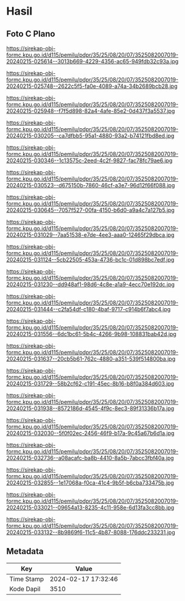 # Hasil

## Foto C Plano

https://sirekap-obj-formc.kpu.go.id/d115/pemilu/pdpr/35/25/08/20/07/3525082007019-20240215-025614--3013b669-4229-4356-ac65-949fdb32c93a.jpg

https://sirekap-obj-formc.kpu.go.id/d115/pemilu/pdpr/35/25/08/20/07/3525082007019-20240215-025748--2622c5f5-fa0e-4089-a74a-34b2689bcb28.jpg

https://sirekap-obj-formc.kpu.go.id/d115/pemilu/pdpr/35/25/08/20/07/3525082007019-20240215-025948--f7f5d898-82a4-4afe-85e2-0d437f3a5537.jpg

https://sirekap-obj-formc.kpu.go.id/d115/pemilu/pdpr/35/25/08/20/07/3525082007019-20240215-030205--ca7dfbb5-95a1-4880-93a2-b74121fbd8ed.jpg

https://sirekap-obj-formc.kpu.go.id/d115/pemilu/pdpr/35/25/08/20/07/3525082007019-20240215-030346--1c13575c-2eed-4c2f-9827-fac78fc79ae6.jpg

https://sirekap-obj-formc.kpu.go.id/d115/pemilu/pdpr/35/25/08/20/07/3525082007019-20240215-030523--d675150b-7860-46cf-a3e7-96d12f66f088.jpg

https://sirekap-obj-formc.kpu.go.id/d115/pemilu/pdpr/35/25/08/20/07/3525082007019-20240215-030645--7057f527-00fa-4150-b6d0-a9a4c7a127b5.jpg

https://sirekap-obj-formc.kpu.go.id/d115/pemilu/pdpr/35/25/08/20/07/3525082007019-20240215-031029--7aa51538-e7de-4ee3-aaa0-12465f29dbca.jpg

https://sirekap-obj-formc.kpu.go.id/d115/pemilu/pdpr/35/25/08/20/07/3525082007019-20240215-031124--5cb22505-453a-4736-bc1c-01d898bc7edf.jpg

https://sirekap-obj-formc.kpu.go.id/d115/pemilu/pdpr/35/25/08/20/07/3525082007019-20240215-031230--dd948af1-98d6-4c8e-a1a9-4ecc70e192dc.jpg

https://sirekap-obj-formc.kpu.go.id/d115/pemilu/pdpr/35/25/08/20/07/3525082007019-20240215-031444--c2fa54df-c180-4baf-9717-c914b6f7abc4.jpg

https://sirekap-obj-formc.kpu.go.id/d115/pemilu/pdpr/35/25/08/20/07/3525082007019-20240215-031556--6dc1bc61-5b4c-4266-9b98-108831bab42d.jpg

https://sirekap-obj-formc.kpu.go.id/d115/pemilu/pdpr/35/25/08/20/07/3525082007019-20240215-031637--20cb5b61-762c-4880-a351-539f514800ba.jpg

https://sirekap-obj-formc.kpu.go.id/d115/pemilu/pdpr/35/25/08/20/07/3525082007019-20240215-031729--58b2cf62-c191-45ec-8b16-b8f0a384d603.jpg

https://sirekap-obj-formc.kpu.go.id/d115/pemilu/pdpr/35/25/08/20/07/3525082007019-20240215-031938--8572186d-4545-4f9c-8ec3-89f31336b17a.jpg

https://sirekap-obj-formc.kpu.go.id/d115/pemilu/pdpr/35/25/08/20/07/3525082007019-20240215-032030--5f0f02ec-2456-46f9-b17a-9c45a67b6d1a.jpg

https://sirekap-obj-formc.kpu.go.id/d115/pemilu/pdpr/35/25/08/20/07/3525082007019-20240215-032736--a08acafc-ba8b-4410-8a5b-7abcc3fbf40a.jpg

https://sirekap-obj-formc.kpu.go.id/d115/pemilu/pdpr/35/25/08/20/07/3525082007019-20240215-032855--1e17068a-f0ca-41c4-9b5f-b6cba733475b.jpg

https://sirekap-obj-formc.kpu.go.id/d115/pemilu/pdpr/35/25/08/20/07/3525082007019-20240215-033021--09654a13-8235-4c11-958e-6d13fa3cc8bb.jpg

https://sirekap-obj-formc.kpu.go.id/d115/pemilu/pdpr/35/25/08/20/07/3525082007019-20240215-033132--8b9869f6-11c5-4b87-8088-176ddc233231.jpg


## Metadata

| Key        | Value               |
| ---------- | ------------------- |
| Time Stamp | 2024-02-17 17:32:46 |
| Kode Dapil | 3510                |



